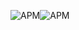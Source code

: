 ![APM](https://img.shields.io/apm/l/vim-mode.svg?style=popout)![APM](https://img.shields.io/badge/Tested%20On-Android-brightgreen.svg)
